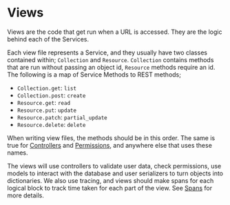 # Views
Views are the code that get run when a URL is accessed.
They are the logic behind each of the Services.

Each view file represents a Service, and they usually have two classes contained within; `Collection` and `Resource`.
`Collection` contains methods that are run without passing an object id, `Resource` methods require an id.
The following is a map of Service Methods to REST methods;

- `Collection.get`: `list`
- `Collection.post`: `create`
- `Resource.get`: `read`
- `Resource.put`: `update`
- `Resource.patch`: `partial_update`
- `Resource.delete`: `delete`

When writing view files, the methods should be in this order.
The same is true for [Controllers](/layout/controllers) and [Permissions](/layout/permissions), and anywhere else that uses these names.

The views will use controllers to validate user data, check permissions, use models to interact with the database and user serializers to turn objects into dictionaries.
We also use tracing, and views should make spans for each logical block to track time taken for each part of the view.
See [Spans](/style/spans) for more details.
